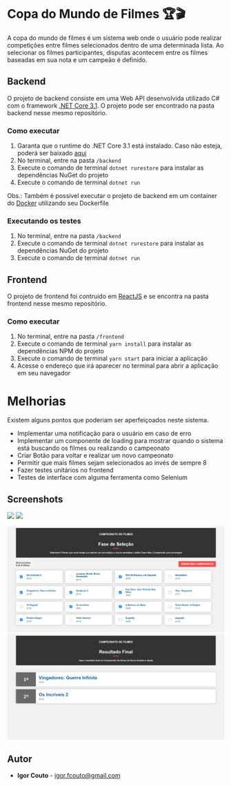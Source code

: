 # Copa do Mundo de Filmes 🏆🎬

A copa do mundo de filmes é um sistema web onde o usuário pode realizar competições entre filmes selecionados dentro de uma determinada lista.
Ao selecionar os filmes participantes, disputas acontecem entre os filmes baseadas em sua nota e um campeão é definido.

## Backend

O projeto de backend consiste em uma Web API desenvolvida utilizado C# com o framework [.NET Core 3.1](https://dotnet.microsoft.com/). O projeto pode ser encontrado na pasta backend nesse mesmo repositório.

### Como executar

1. Garanta que o runtime do .NET Core 3.1 está instalado. Caso não esteja, poderá ser baixado [aqui](https://dotnet.microsoft.com/download)
2. No terminal, entre na pasta `/backend`
3. Execute o comando de terminal `dotnet rurestore` para instalar as dependências NuGet do projeto
4. Execute o comando de terminal `dotnet run`

Obs.: Também é possível executar o projeto de backend em um container do [Docker](https://docker.com) utilizando seu Dockerfile

### Executando os testes

1. No terminal, entre na pasta `/backend`
2. Execute o comando de terminal `dotnet rurestore` para instalar as dependências NuGet do projeto
3. Execute o comando de terminal `dotnet run`

## Frontend

O projeto de frontend foi contruido em [ReactJS](https://reactjs.org) e se encontra na pasta frontend nesse mesmo repositório.

### Como executar

1. No terminal, entre na pasta `/frontend`
2. Execute o comando de terminal `yarn install` para instalar as dependências NPM do projeto
3. Execute o comando de terminal `yarn start` para iniciar a aplicação
4. Acesse o endereço que irá aparecer no terminal para abrir a aplicação em seu navegador

# Melhorias

Existem alguns pontos que poderiam ser aperfeiçoados neste sistema.

- Implementar uma notificação para o usuário em caso de erro
- Implementar um componente de loading para mostrar quando o sistema está buscando os filmes ou realizando o campeonato
- Criar Botão para voltar e realizar um novo campeonato
- Permitir que mais filmes sejam selecionados ao invés de sempre 8
- Fazer testes unitários no frontend
- Testes de interface com alguma ferramenta como Selenium

## Screenshots

![](preview.png)
![](preview.png)

![Seleção de Filmes](https://github.com/igor-couto/CopaFilmes/blob/master/screenshots/screenshot_selecao.png)
![Resultado do Campeonato](https://github.com/igor-couto/CopaFilmes/blob/master/screenshots/screenshot_resultado.png)

## Autor

* **Igor Couto** - [igor.fcouto@gmail.com](mailto:igor.fcouto@gmail.com)
